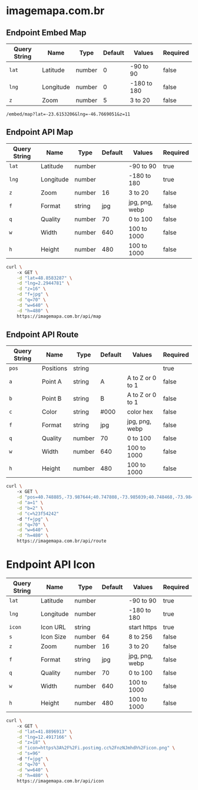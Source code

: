 # imagemapa.com.br

## Endpoint Embed Map

|Query String|Name           |Type   |Default|Values        |Required|
|------------|---------------|-------|-------|--------------|--------|
|`lat`       |Latitude       |number |0      |-90 to 90     |false   |
|`lng`       |Longitude      |number |0      |-180 to 180   |false   |
|`z`         |Zoom           |number |5      |3 to 20       |false   |

```
/embed/map?lat=-23.6153206&lng=-46.7669051&z=11
```

## Endpoint API Map

|Query String|Name           |Type   |Default|Values        |Required|
|------------|---------------|-------|-------|--------------|--------|
|`lat`       |Latitude       |number |       |-90 to 90     |true    |
|`lng`       |Longitude      |number |       |-180 to 180   |true    |
|`z`         |Zoom           |number |16     |3 to 20       |false   |
|`f`         |Format         |string |jpg    |jpg, png, webp|false   |
|`q`         |Quality        |number |70     |0 to 100      |false   |
|`w`         |Width          |number |640    |100 to 1000   |false   |
|`h`         |Height         |number |480    |100 to 1000   |false   |

```bash
curl \ 
    -x GET \
    -d "lat=48.8583287" \
    -d "lng=2.2944781" \
    -d "z=16" \
    -d "f=jpg" \
    -d "q=70" \
    -d "w=640" \
    -d "h=480" \
    https://imagemapa.com.br/api/map
```

## Endpoint API Route

|Query String|Name           |Type   |Default|Values           |Required|
|------------|---------------|-------|-------|-----------------|--------|
|`pos`       |Positions      |string |       |                 |true    |
|`a`         |Point A        |string |A      |A to Z or 0 to 1 |false   |
|`b`         |Point B        |string |B      |A to Z or 0 to 1 |false   |
|`c`         |Color          |string |#000   |color hex        |false   |
|`f`         |Format         |string |jpg    |jpg, png, webp   |false   |
|`q`         |Quality        |number |70     |0 to 100         |false   |
|`w`         |Width          |number |640    |100 to 1000      |false   |
|`h`         |Height         |number |480    |100 to 1000      |false   |

```bash
curl \ 
    -x GET \
    -d "pos=40.748885,-73.987644;40.747808,-73.985039;40.748468,-73.984588;40.748817, -73.985516" \
    -d "a=1" \
    -d "b=2" \
    -d "c=%23f54242"
    -d "f=jpg" \
    -d "q=70" \
    -d "w=640" \
    -d "h=480" \
    https://imagemapa.com.br/api/route
```

# Endpoint API Icon

|Query String|Name           |Type   |Default|Values           |Required|
|------------|---------------|-------|-------|-----------------|--------|
|`lat`       |Latitude       |number |       |-90 to 90        |true    |
|`lng`       |Longitude      |number |       |-180 to 180      |true    |
|`icon`      |Icon URL       |string |       |start https      |true    |
|`s`         |Icon Size      |number |64     |8 to 256         |false   |
|`z`         |Zoom           |number |16     |3 to 20          |false   |
|`f`         |Format         |string |jpg    |jpg, png, webp   |false   |
|`q`         |Quality        |number |70     |0 to 100         |false   |
|`w`         |Width          |number |640    |100 to 1000      |false   |
|`h`         |Height         |number |480    |100 to 1000      |false   |

```bash
curl \ 
    -x GET \
    -d "lat=41.8896913" \
    -d "lng=12.4917166" \
    -d "z=18" \
    -d "icon=https%3A%2F%2Fi.postimg.cc%2FnzNJmhdh%2Ficon.png" \
    -d "s=96"
    -d "f=jpg" \
    -d "q=70" \
    -d "w=640" \
    -d "h=480" \
    https://imagemapa.com.br/api/icon
```
